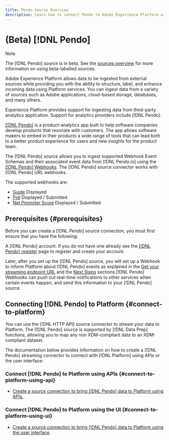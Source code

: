```yaml
---
title: Pendo Source Overview
description: Learn how to connect Pendo to Adobe Experience Platform using APIs or the user interface by leveraging webhooks 
---
```

# (Beta) [!DNL Pendo]

>[!NOTE]
>
>The [!DNL Pendo] source is in beta. See the [sources overview](../../home.md#terms-and-conditions) for more information on using beta-labelled sources.

Adobe Experience Platform allows data to be ingested from external sources while providing you with the ability to structure, label, and enhance incoming data using Platform services. You can ingest data from a variety of sources such as Adobe applications, cloud-based storage, databases, and many others.

Experience Platform provides support for ingesting data from third-party analytics application. Support for analytics providers include [!DNL Pendo].

[[!DNL Pendo]](https://pendo.io/) is a product-analytics app built to help software companies develop products that resonate with customers. The app allows software makers to embed in their products a wide range of tools that can lead both to a better product experience for users and new insights for the product team.

The [!DNL Pendo] source allows you to ingest supported Webhook Event Schemas and their associated event data from [!DNL Pendo.io] using the [[!DNL Pendo] Webhooks](https://support.pendo.io/hc/en-us/articles/360032285012-Webhooks). The [!DNL Pendo] source connector works with [!DNL Pendo] URL webhooks. 

The supported webhooks are:
* [Guide](https://support.pendo.io/hc/en-us/articles/8146679315867-Creating-a-Guide) Displayed
* [Poll](https://support.pendo.io/hc/en-us/articles/360031867152-Polls-Classic-) Displayed / Submitted
* [Net Promoter Score](https://support.pendo.io/hc/en-us/articles/360033527151-Set-up-an-NPS-Survey) Displayed / Submitted

## Prerequisites {#prerequisites}

Before you can create a [!DNL Pendo] source connection, you must first ensure that you have the following:

A [!DNL Pendo] account. If you do not have one already see the [[!DNL Pendo] register](https://app.pendo.io/register) page to register and create your account.

Later, after you set up the [!DNL Pendo] source, you will set up a Webhook to inform Platform about [!DNL Pendo] events as explained in the [Get your streaming endpoint URL](../../tutorials/ui/create/analytics/pendo-webhook.md#set-up-webhook) and the [Next Steps](../../tutorials/ui/create/analytics/pendo-webhook.md#next-steps) sections.[!DNL Pendo] Webhooks can push out real-time notifications to other services when certain events happen, and send this information to your [!DNL Pendo] source. 

## Connecting [!DNL Pendo] to Platform {#connect-to-platform}

You can use the [!DNL HTTP API] source connector to stream your data to Platform. The [!DNL Pendo] source is supported by [!DNL Data Prep] functions, allowing you to map any non XDM-compliant data to an XDM-compliant dataset.

The documentation below provides information on how to create a [!DNL Pendo] streaming connector to connect with [!DNL Platform] using APIs or the user interface:

### Connect [!DNL Pendo] to Platform using APIs {#connect-to-platform-using-api}

- [Create a source connection to bring [!DNL Pendo] data to Platform using APIs.](../../tutorials/api/create/analytics/pendo-webhook.md)

### Connect [!DNL Pendo] to Platform using the UI {#connect-to-platform-using-ui}

- [Create a source connection to bring [!DNL Pendo] data to Platform using the user interface](../../tutorials/ui/create/analytics/pendo-webhook.md)

